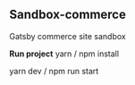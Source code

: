 ## Sandbox-commerce

Gatsby commerce site sandbox

**Run project**
yarn / npm install

yarn dev / npm run start
